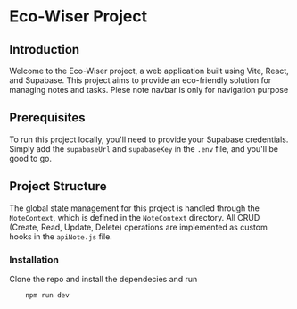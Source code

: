 # Eco-Wiser Project

## Introduction

Welcome to the Eco-Wiser project, a web application built using Vite, React, and Supabase. This project aims to provide an eco-friendly solution for managing notes and tasks. Plese note navbar is only for navigation purpose

## Prerequisites

To run this project locally, you'll need to provide your Supabase credentials. Simply add the `supabaseUrl` and `supabaseKey` in the `.env` file, and you'll be good to go.

## Project Structure

The global state management for this project is handled through the `NoteContext`, which is defined in the `NoteContext` directory. All CRUD (Create, Read, Update, Delete) operations are implemented as custom hooks in the `apiNote.js` file.

### Installation

Clone the repo and install the dependecies and run

```bash
    npm run dev
```
